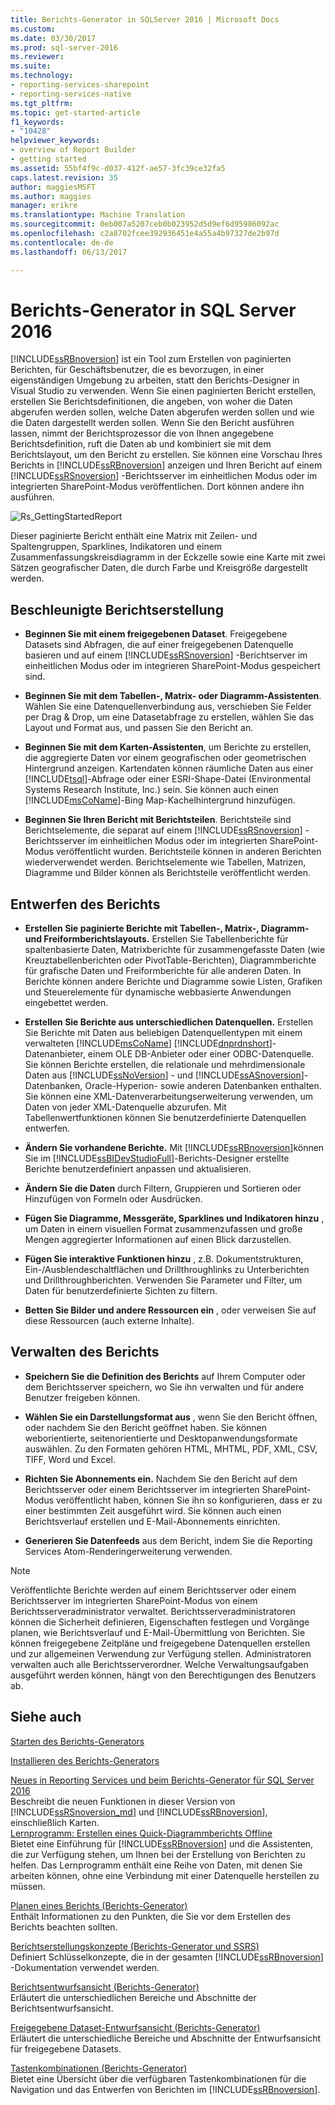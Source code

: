 ```yaml
---
title: Berichts-Generator in SQLServer 2016 | Microsoft Docs
ms.custom: 
ms.date: 03/30/2017
ms.prod: sql-server-2016
ms.reviewer: 
ms.suite: 
ms.technology:
- reporting-services-sharepoint
- reporting-services-native
ms.tgt_pltfrm: 
ms.topic: get-started-article
f1_keywords:
- "10428"
helpviewer_keywords:
- overview of Report Builder
- getting started
ms.assetid: 55bf4f9c-d037-412f-ae57-3fc39ce32fa5
caps.latest.revision: 35
author: maggiesMSFT
ms.author: maggies
manager: erikre
ms.translationtype: Machine Translation
ms.sourcegitcommit: 0eb007a5207ceb0b023952d5d9ef6d95986092ac
ms.openlocfilehash: c2a8702fcee392936451e4a55a4b97327de2b97d
ms.contentlocale: de-de
ms.lasthandoff: 06/13/2017

---
```

# <a name="report-builder-in-sql-server-2016"></a>Berichts-Generator in SQL Server 2016
  [!INCLUDE[ssRBnoversion](../../includes/ssrbnoversion-md.md)] ist ein Tool zum Erstellen von paginierten Berichten, für Geschäftsbenutzer, die es bevorzugen, in einer eigenständigen Umgebung zu arbeiten, statt den Berichts-Designer in Visual Studio zu verwenden.  Wenn Sie einen paginierten Bericht erstellen, erstellen Sie Berichtsdefinitionen, die angeben, von woher die Daten abgerufen werden sollen, welche Daten abgerufen werden sollen und wie die Daten dargestellt werden sollen. Wenn Sie den Bericht ausführen lassen, nimmt der Berichtsprozessor die von Ihnen angegebene Berichtsdefinition, ruft die Daten ab und kombiniert sie mit dem Berichtslayout, um den Bericht zu erstellen. Sie können eine Vorschau Ihres Berichts in [!INCLUDE[ssRBnoversion](../../includes/ssrbnoversion-md.md)] anzeigen und Ihren Bericht auf einem [!INCLUDE[ssRSnoversion](../../includes/ssrsnoversion-md.md)] -Berichtsserver im einheitlichen Modus oder im integrierten SharePoint-Modus veröffentlichen. Dort können andere ihn ausführen.  
  
 ![Rs_GettingStartedReport](../../reporting-services/report-builder/media/rs-gettingstartedreport.png "Rs_GettingStartedReport")  
  
 Dieser paginierte Bericht enthält eine Matrix mit Zeilen- und Spaltengruppen, Sparklines, Indikatoren und einem Zusammenfassungskreisdiagramm in der Eckzelle sowie eine Karte mit zwei Sätzen geografischer Daten, die durch Farbe und Kreisgröße dargestellt werden.  
  
##  <a name="JumpStartReptCreation"></a> Beschleunigte Berichtserstellung  
  
-   **Beginnen Sie mit einem freigegebenen Dataset**. Freigegebene Datasets sind Abfragen, die auf einer freigegebenen Datenquelle basieren und auf einem [!INCLUDE[ssRSnoversion](../../includes/ssrsnoversion-md.md)] -Berichtserver im einheitlichen Modus oder im integrieren SharePoint-Modus gespeichert sind.  
  
-   **Beginnen Sie mit dem Tabellen-, Matrix- oder Diagramm-Assistenten**. Wählen Sie eine Datenquellenverbindung aus, verschieben Sie Felder per Drag & Drop, um eine Datasetabfrage zu erstellen, wählen Sie das Layout und Format aus, und passen Sie den Bericht an.  
  
-   **Beginnen Sie mit dem Karten-Assistenten**, um Berichte zu erstellen, die aggregierte Daten vor einem geografischen oder geometrischen Hintergrund anzeigen. Kartendaten können räumliche Daten aus einer [!INCLUDE[tsql](../../includes/tsql-md.md)]-Abfrage oder einer ESRI-Shape-Datei (Environmental Systems Research Institute, Inc.) sein. Sie können auch einen [!INCLUDE[msCoName](../../includes/msconame-md.md)]-Bing Map-Kachelhintergrund hinzufügen.  
  
-   **Beginnen Sie Ihren Bericht mit Berichtsteilen**. Berichtsteile sind Berichtselemente, die separat auf einem [!INCLUDE[ssRSnoversion](../../includes/ssrsnoversion-md.md)] -Berichtsserver im einheitlichen Modus oder im integrierten SharePoint-Modus veröffentlicht wurden. Berichtsteile können in anderen Berichten wiederverwendet werden. Berichtselemente wie Tabellen, Matrizen, Diagramme und Bilder können als Berichtsteile veröffentlicht werden.  
  
##  <a name="DesignRept"></a> Entwerfen des Berichts  
  
-   **Erstellen Sie paginierte Berichte mit Tabellen-, Matrix-, Diagramm- und Freiformberichtslayouts.** Erstellen Sie Tabellenberichte für spaltenbasierte Daten, Matrixberichte für zusammengefasste Daten (wie Kreuztabellenberichten oder PivotTable-Berichten), Diagrammberichte für grafische Daten und Freiformberichte für alle anderen Daten. In Berichte können andere Berichte und Diagramme sowie Listen, Grafiken und Steuerelemente für dynamische webbasierte Anwendungen eingebettet werden.  
  
-   **Erstellen Sie Berichte aus unterschiedlichen Datenquellen.** Erstellen Sie Berichte mit Daten aus beliebigen Datenquellentypen mit einem verwalteten [!INCLUDE[msCoName](../../includes/msconame-md.md)] [!INCLUDE[dnprdnshort](../../includes/dnprdnshort-md.md)]-Datenanbieter, einem OLE DB-Anbieter oder einer ODBC-Datenquelle. Sie können Berichte erstellen, die relationale und mehrdimensionale Daten aus [!INCLUDE[ssNoVersion](../../includes/ssnoversion-md.md)] - und [!INCLUDE[ssASnoversion](../../includes/ssasnoversion-md.md)]-Datenbanken, Oracle-Hyperion- sowie anderen Datenbanken enthalten. Sie können eine XML-Datenverarbeitungserweiterung verwenden, um Daten von jeder XML-Datenquelle abzurufen. Mit Tabellenwertfunktionen können Sie benutzerdefinierte Datenquellen entwerfen.  
  
-   **Ändern Sie vorhandene Berichte.** Mit [!INCLUDE[ssRBnoversion](../../includes/ssrbnoversion-md.md)]können Sie im [!INCLUDE[ssBIDevStudioFull](../../includes/ssbidevstudiofull-md.md)]-Berichts-Designer erstellte Berichte benutzerdefiniert anpassen und aktualisieren.  
  
-   **Ändern Sie die Daten** durch Filtern, Gruppieren und Sortieren oder Hinzufügen von Formeln oder Ausdrücken.  
  
-   **Fügen Sie Diagramme, Messgeräte, Sparklines und Indikatoren hinzu** , um Daten in einem visuellen Format zusammenzufassen und große Mengen aggregierter Informationen auf einen Blick darzustellen.  
  
-   **Fügen Sie interaktive Funktionen hinzu** , z.B. Dokumentstrukturen, Ein-/Ausblendeschaltflächen und Drillthroughlinks zu Unterberichten und Drillthroughberichten. Verwenden Sie Parameter und Filter, um Daten für benutzerdefinierte Sichten zu filtern.  
  
-   **Betten Sie Bilder und andere Ressourcen ein** , oder verweisen Sie auf diese Ressourcen (auch externe Inhalte).  
  
##  <a name="ManageRpt"></a> Verwalten des Berichts  
  
-   **Speichern Sie die Definition des Berichts** auf Ihrem Computer oder dem Berichtsserver speichern, wo Sie ihn verwalten und für andere Benutzer freigeben können.  
  
-   **Wählen Sie ein Darstellungsformat aus** , wenn Sie den Bericht öffnen, oder nachdem Sie den Bericht geöffnet haben. Sie können weborientierte, seitenorientierte und Desktopanwendungsformate auswählen. Zu den Formaten gehören HTML, MHTML, PDF, XML, CSV, TIFF, Word und Excel.  
  
-   **Richten Sie Abonnements ein.** Nachdem Sie den Bericht auf dem Berichtsserver oder einem Berichtsserver im integrierten SharePoint-Modus veröffentlicht haben, können Sie ihn so konfigurieren, dass er zu einer bestimmten Zeit ausgeführt wird. Sie können auch einen Berichtsverlauf erstellen und E-Mail-Abonnements einrichten.  
  
-   **Generieren Sie Datenfeeds** aus dem Bericht, indem Sie die Reporting Services Atom-Renderingerweiterung verwenden.  
  
> [!NOTE]  
>  Veröffentlichte Berichte werden auf einem Berichtsserver oder einem Berichtsserver im integrierten SharePoint-Modus von einem Berichtsserveradministrator verwaltet. Berichtsserveradministratoren können die Sicherheit definieren, Eigenschaften festlegen und Vorgänge planen, wie Berichtsverlauf und E-Mail-Übermittlung von Berichten. Sie können freigegebene Zeitpläne und freigegebene Datenquellen erstellen und zur allgemeinen Verwendung zur Verfügung stellen. Administratoren verwalten auch alle Berichtsserverordner. Welche Verwaltungsaufgaben ausgeführt werden können, hängt von den Berechtigungen des Benutzers ab.  
  
## <a name="see-also"></a>Siehe auch  
  [Starten des Berichts-Generators](../../reporting-services/report-builder/start-report-builder.md)  
  
  [Installieren des Berichts-Generators](../../reporting-services/install-windows/install-report-builder.md)

  [Neues in Reporting Services und beim Berichts-Generator für SQL Server 2016](~/reporting-services/what-s-new-in-sql-server-reporting-services-ssrs.md)  
  Beschreibt die neuen Funktionen in dieser Version von [!INCLUDE[ssRSnoversion_md](../../includes/ssrsnoversion-md.md)] und [!INCLUDE[ssRBnoversion](../../includes/ssrbnoversion-md.md)], einschließlich Karten.   
  [Lernprogramm: Erstellen eines Quick-Diagrammberichts Offline](../../reporting-services/report-builder/tutorial-create-a-quick-chart-report-offline-report-builder.md)  
 Bietet eine Einführung für [!INCLUDE[ssRBnoversion](../../includes/ssrbnoversion-md.md)] und die Assistenten, die zur Verfügung stehen, um Ihnen bei der Erstellung von Berichten zu helfen. Das Lernprogramm enthält eine Reihe von Daten, mit denen Sie arbeiten können, ohne eine Verbindung mit einer Datenquelle herstellen zu müssen.  
  
 [Planen eines Berichts &#40;Berichts-Generator&#41;](../../reporting-services/report-design/planning-a-report-report-builder.md)  
 Enthält Informationen zu den Punkten, die Sie vor dem Erstellen des Berichts beachten sollten.  
  
 [Berichtserstellungskonzepte &#40;Berichts-Generator und SSRS&#41;](../../reporting-services/report-design/report-authoring-concepts-report-builder-and-ssrs.md)  
 Definiert Schlüsselkonzepte, die in der gesamten [!INCLUDE[ssRBnoversion](../../includes/ssrbnoversion-md.md)] -Dokumentation verwendet werden.  
  
 [Berichtsentwurfsansicht &#40;Berichts-Generator&#41;](../../reporting-services/report-builder/report-design-view-report-builder.md)  
 Erläutert die unterschiedlichen Bereiche und Abschnitte der Berichtsentwurfsansicht.  
  
 [Freigegebene Dataset-Entwurfsansicht &#40;Berichts-Generator&#41;](../../reporting-services/report-builder/shared-dataset-design-view-report-builder.md)  
 Erläutert die unterschiedliche Bereiche und Abschnitte der Entwurfsansicht für freigegebene Datasets.  
  
 [Tastenkombinationen &#40;Berichts-Generator&#41;](../../reporting-services/report-builder/keyboard-shortcuts-report-builder.md)  
 Bietet eine Übersicht über die verfügbaren Tastenkombinationen für die Navigation und das Entwerfen von Berichten im [!INCLUDE[ssRBnoversion](../../includes/ssrbnoversion-md.md)].  
  


